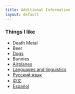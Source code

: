 ```yaml
---
title: Additional Information
layout: default
---
```




### Things I like

- Death Metal
- Beer
- [Dogs](dogs.html)
- Bunnies
- [Airplanes](planes.html)
- [Languages and linguistics](langling.html)
- [Русский язык](russian.html)
- [中文](chinese.html)
- [Español](spanish.html)

